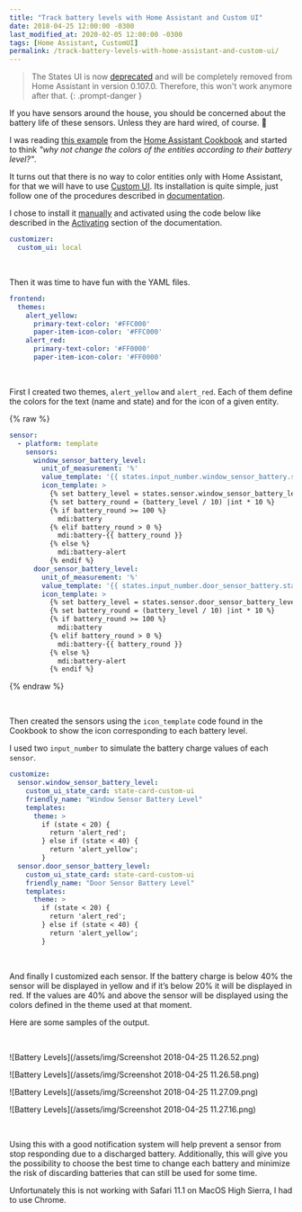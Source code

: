 ```yaml
---
title: "Track battery levels with Home Assistant and Custom UI"
date: 2018-04-25 12:00:00 -0300
last_modified_at: 2020-02-05 12:00:00 -0300
tags: [Home Assistant, CustomUI]
permalink: /track-battery-levels-with-home-assistant-and-custom-ui/
---
```

<!-- markdownlint-disable html -->
> The States UI is now [deprecated](https://www.home-assistant.io/blog/2020/02/05/release-105/#the-old-states-ui-is-now-deprecated) and will be completely removed from Home Assistant in version 0.107.0. Therefore, this won't work anymore after that.
{: .prompt-danger }

If you have sensors around the house, you should be concerned about the battery life of these sensors. Unless they are hard wired, of course. 🙂

I was reading [this example](https://www.home-assistant.io/cookbook/track_battery_level/) from the [Home Assistant Cookbook](https://www.home-assistant.io/cookbook) and started to think *"why not change the colors of the entities according to their battery level?"*.

It turns out that there is no way to color entities only with Home Assistant, for that we will have to use [Custom UI](https://github.com/andrey-git/home-assistant-custom-ui). Its installation is quite simple, just follow one of the procedures described in [documentation](https://github.com/andrey-git/home-assistant-custom-ui/blob/master/docs/installing.md).

I chose to install it [manually](https://github.com/andrey-git/home-assistant-custom-ui/blob/master/docs/installing.md#manual-install) and activated using the code below like described in the [Activating](https://github.com/andrey-git/home-assistant-custom-ui/blob/master/docs/activating.md) section of the documentation.

```yaml
customizer:
  custom_ui: local
```

<br />

Then it was time to have fun with the YAML files.

```yaml
frontend:
  themes:
    alert_yellow:
      primary-text-color: '#FFC000'
      paper-item-icon-color: '#FFC000'
    alert_red:
      primary-text-color: '#FF0000'
      paper-item-icon-color: '#FF0000'
```

<br />

First I created two themes, `alert_yellow` and `alert_red`. Each of them define the colors for the text \(name and state\) and for the icon of a given entity.

{% raw %}

```yaml
sensor:
  - platform: template
    sensors:
      window_sensor_battery_level:
        unit_of_measurement: '%'
        value_template: '{{ states.input_number.window_sensor_battery.state|int }}'
        icon_template: >
          {% set battery_level = states.sensor.window_sensor_battery_level.state|default(0)|int %}
          {% set battery_round = (battery_level / 10) |int * 10 %}
          {% if battery_round >= 100 %}
            mdi:battery
          {% elif battery_round > 0 %}
            mdi:battery-{{ battery_round }}
          {% else %}
            mdi:battery-alert
          {% endif %}
      door_sensor_battery_level:
        unit_of_measurement: '%'
        value_template: '{{ states.input_number.door_sensor_battery.state|int }}'
        icon_template: >
          {% set battery_level = states.sensor.door_sensor_battery_level.state|default(0)|int %}
          {% set battery_round = (battery_level / 10) |int * 10 %}
          {% if battery_round >= 100 %}
            mdi:battery
          {% elif battery_round > 0 %}
            mdi:battery-{{ battery_round }}
          {% else %}
            mdi:battery-alert
          {% endif %}
```

{% endraw %}

<br />

Then created the sensors using the `icon_template` code found in the Cookbook to show the icon corresponding to each battery level.

I used two `input_number` to simulate the battery charge values of each `sensor`.

```yaml
customize:
  sensor.window_sensor_battery_level:
    custom_ui_state_card: state-card-custom-ui
    friendly_name: "Window Sensor Battery Level"
    templates:
      theme: >
        if (state < 20) {
          return 'alert_red';
        } else if (state < 40) {
          return 'alert_yellow';
        }
  sensor.door_sensor_battery_level:
    custom_ui_state_card: state-card-custom-ui
    friendly_name: "Door Sensor Battery Level"
    templates:
      theme: >
        if (state < 20) {
          return 'alert_red';
        } else if (state < 40) {
          return 'alert_yellow';
        }
```

<br />

And finally I customized each sensor. If the battery charge is below 40% the sensor will be displayed in yellow and if it’s below 20% it will be displayed in red. If the values are 40% and above the sensor will be displayed using the colors defined in the theme used at that moment.

Here are some samples of the output.

<br />

![Battery Levels](/assets/img/Screenshot 2018-04-25 11.26.52.png)

![Battery Levels](/assets/img/Screenshot 2018-04-25 11.26.58.png)

![Battery Levels](/assets/img/Screenshot 2018-04-25 11.27.09.png)

![Battery Levels](/assets/img/Screenshot 2018-04-25 11.27.16.png)

<br />

Using this with a good notification system will help prevent a sensor from stop responding due to a discharged battery. Additionally, this will give you the possibility to choose the best time to change each battery and minimize the risk of discarding batteries that can still be used for some time.

Unfortunately this is not working with Safari 11.1 on MacOS High Sierra, I had to use Chrome.
